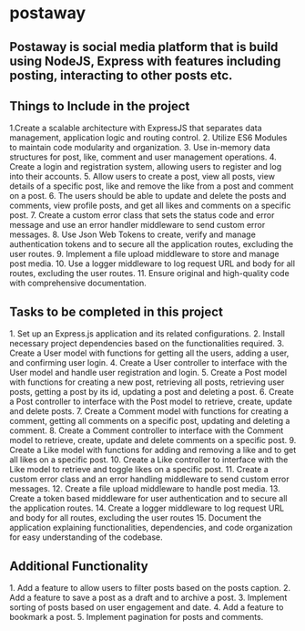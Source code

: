 # postaway
<h2>Postaway is social media platform that is build using NodeJS, Express with features including posting, interacting to other posts etc.</h2>
<h2>Things to Include in the project</h2>
1.Create a scalable architecture with ExpressJS that separates data management, application logic and routing control.
2. Utilize ES6 Modules to maintain code modularity and organization.
3. Use in-memory data structures for post, like, comment and user management operations.
4. Create a login and registration system, allowing users to register and log into their accounts.
5. Allow users to create a post, view all posts, view details of a specific post, like and remove the like from a post and comment on a post.
6. The users should be able to update and delete the posts and comments, view profile posts, and get all likes and comments on a specific post.
7. Create a custom error class that sets the status code and error message and use an error handler middleware to send custom error messages.
8. Use Json Web Tokens to create, verify and manage authentication tokens and to secure all the application routes, excluding the user routes. 9. Implement a file upload middleware to store and manage post media.
10. Use a logger middleware to log request URL and body for all routes, excluding the user routes.
11. Ensure original and high-quality code with comprehensive documentation.
<h2>Tasks to be completed in this project</h2>
1. Set up an Express.js application and its related configurations.
2. Install necessary project dependencies based on the functionalities required.
3. Create a User model with functions for getting all the users, adding a user, and confirming user login.
4. Create a User controller to interface with the User model and handle user registration and login.
5. Create a Post model with functions for creating a new post, retrieving all posts, retrieving user posts, getting a post by its id, updating a post and deleting a post.
6. Create a Post controller to interface with the Post model to retrieve, create, update and delete posts.
7. Create a Comment model with functions for creating a comment, getting all comments on a specific post, updating and deleting a comment.
8. Create a Comment controller to interface with the Comment model to retrieve, create, update and delete comments on a specific post.
9. Create a Like model with functions for adding and removing a like and to get all likes on a specific post.
10. Create a Like controller to interface with the Like model to retrieve and toggle likes on a specific post. 11. Create a custom error class and an error handling middleware to send custom error messages. 12. Create a file upload middleware to handle post media.
13. Create a token based middleware for user authentication and to secure all the application routes.
14. Create a logger middleware to log request URL and body for all routes, excluding the user routes
15. Document the application explaining functionalities, dependencies, and code organization for easy understanding of the codebase.
<h2>Additional Functionality</h2>
1. Add a feature to allow users to filter posts based on the posts caption.
2. Add a feature to save a post as a draft and to archive a post.
3. Implement sorting of posts based on user engagement and date.
4. Add a feature to bookmark a post.
5. Implement pagination for posts and comments.


